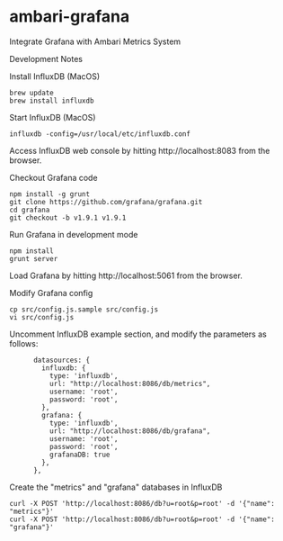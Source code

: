 # ambari-grafana
Integrate Grafana with Ambari Metrics System

Development Notes

Install InfluxDB (MacOS)
```
brew update
brew install influxdb
```

Start InfluxDB (MacOS)
```
influxdb -config=/usr/local/etc/influxdb.conf
```

Access InfluxDB web console by hitting http://localhost:8083 from the browser.


Checkout Grafana code
```
npm install -g grunt
git clone https://github.com/grafana/grafana.git
cd grafana
git checkout -b v1.9.1 v1.9.1
```

Run Grafana in development mode
```
npm install
grunt server
```

Load Grafana by hitting http://localhost:5061 from the browser.

Modify Grafana config
```
cp src/config.js.sample src/config.js
vi src/config.js
```

Uncomment InfluxDB example section, and modify the parameters as follows:
```
      datasources: {
        influxdb: {
          type: 'influxdb',
          url: "http://localhost:8086/db/metrics",
          username: 'root',
          password: 'root',
        },
        grafana: {
          type: 'influxdb',
          url: "http://localhost:8086/db/grafana",
          username: 'root',
          password: 'root',
          grafanaDB: true
        },
      },
```

Create the "metrics" and "grafana" databases in InfluxDB
```
curl -X POST 'http://localhost:8086/db?u=root&p=root' -d '{"name": "metrics"}'
curl -X POST 'http://localhost:8086/db?u=root&p=root' -d '{"name": "grafana"}'
```



